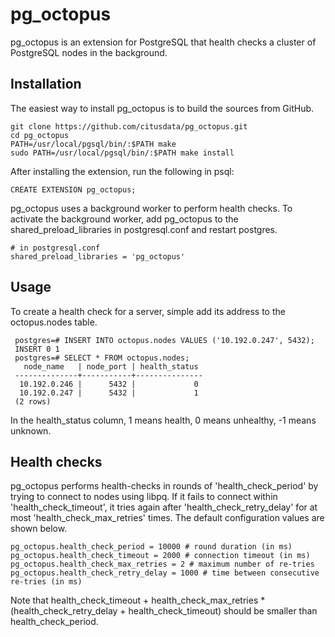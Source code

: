 # pg_octopus

pg_octopus is an extension for PostgreSQL that health checks a cluster of PostgreSQL nodes in the background.

## Installation

The easiest way to install pg_octopus is to build the sources from GitHub.

    git clone https://github.com/citusdata/pg_octopus.git
    cd pg_octopus
    PATH=/usr/local/pgsql/bin/:$PATH make
    sudo PATH=/usr/local/pgsql/bin/:$PATH make install

After installing the extension, run the following in psql:

    CREATE EXTENSION pg_octopus;
    
pg_octopus uses a background worker to perform health checks. To activate the background worker, add pg_octopus to the shared_preload_libraries in postgresql.conf and restart postgres.

    # in postgresql.conf
    shared_preload_libraries = 'pg_octopus'

## Usage

To create a health check for a server, simple add its address to the octopus.nodes table.

     postgres=# INSERT INTO octopus.nodes VALUES ('10.192.0.247', 5432);
     INSERT 0 1
     postgres=# SELECT * FROM octopus.nodes;
       node_name   | node_port | health_status 
     --------------+-----------+---------------
      10.192.0.246 |      5432 |             0
      10.192.0.247 |      5432 |             1
     (2 rows)

In the health_status column, 1 means health, 0 means unhealthy, -1 means unknown.

## Health checks

pg_octopus performs health-checks in rounds of 'health_check_period' by trying to connect to nodes using libpq. If it fails to connect within 'health_check_timeout', it tries again after 'health_check_retry_delay' for at most 'health_check_max_retries' times. The default configuration values are shown below.

    pg_octopus.health_check_period = 10000 # round duration (in ms)
    pg_octopus.health_check_timeout = 2000 # connection timeout (in ms)
    pg_octopus.health_check_max_retries = 2 # maximum number of re-tries
    pg_octopus.health_check_retry_delay = 1000 # time between consecutive re-tries (in ms)
    
Note that health_check_timeout + health_check_max_retries * (health_check_retry_delay + health_check_timeout) should be smaller than health_check_period.
